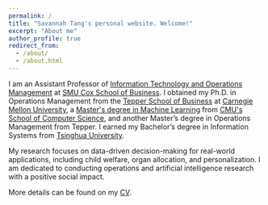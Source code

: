 ```yaml
---
permalink: /
title: "Savannah Tang's personal website. Welcome!"
excerpt: "About me"
author_profile: true
redirect_from: 
  - /about/
  - /about.html
---
```




I am an Assistant Professor of [Information Technology and Operations Management](https://www.smu.edu/cox/academics/information-technology-and-operations-management-department) at [SMU Cox School of Business](https://www.smu.edu/cox). I obtained my Ph.D. in Operations Management from the [Tepper School of Business](https://www.cmu.edu/tepper/) at [Carnegie Mellon University](https://www.cmu.edu/), a [Master's degree in Machine Learning](https://www.ml.cmu.edu/academics/machine-learning-masters-curriculum.html) from [CMU's School of Computer Science](https://www.cs.cmu.edu/), and another Master’s degree in Operations Management from Tepper. I earned my Bachelor’s degree in Information Systems from [Tsinghua University](https://www.tsinghua.edu.cn/en/index.htm).

My research focuses on data-driven decision-making for real-world applications, including child welfare, organ allocation, and personalization. I am dedicated to conducting operations and artificial intelligence research with a positive social impact.

More details can be found on my [CV](../files/Tang_CV_0801.pdf).
